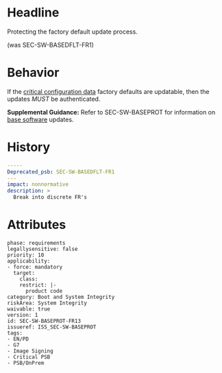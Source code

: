 # Headline 
Protecting the factory default update process.

(was SEC-SW-BASEDFLT-FR1)
# Behavior
If the [critical configuration data](#DEF_CriticalConfigurationData) factory defaults are updatable, then the updates _MUST_ be authenticated. 

**Supplemental Guidance:** Refer to SEC-SW-BASEPROT for information on [base software](#DEF_BaseSoftware) updates. 

# History

```yaml
-----
Deprecated_psb: SEC-SW-BASEDFLT-FR1
---
impact: nonnormative
description: >
  Break into discrete FR's

```

# Attributes

    phase: requirements
    legallysensitive: false
    priority: 10
    applicability:
    - force: mandatory
      target:
        class: 
        restrict: |-
          product code
    category: Boot and System Integrity
    riskArea: System Integrity
    waivable: true
    version: 1
    id: SEC-SW-BASEPROT-FR13
    issueref: ISS_SEC-SW-BASEPROT
    tags:
    - EN/PD
    - G7
    - Image Signing
    - Critical PSB
    - PSB/OnPrem
